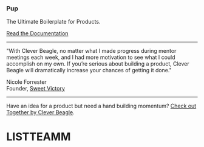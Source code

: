 ### Pup
The Ultimate Boilerplate for Products.

[Read the Documentation](https://cleverbeagle.com/pup)

---

"With Clever Beagle, no matter what I made progress during mentor meetings each week, and I had more motivation to see what I could accomplish on my own. If you’re serious about building a product, Clever Beagle will dramatically increase your chances of getting it done."

Nicole Forrester<br />
Founder, [Sweet Victory](https://sweetvictory.io)

---

Have an idea for a product but need a hand building momentum? [Check out Together by Clever Beagle](https://cleverbeagle.com/together).
# LISTTEAMM
